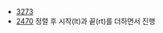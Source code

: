 - [3273](https://www.acmicpc.net/problem/3273)
- [2470](https://www.acmicpc.net/problem/2470)
정렬 후 시작(lt)과 끝(rt)를 더하면서 진행